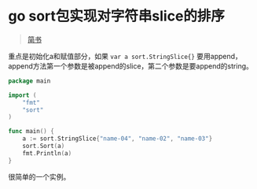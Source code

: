 [//]:# (2021/10/26 11:02|GOLANG|https://img2.baidu.com/it/u=3836895907,2844607205&fm=26&fmt=auto)
# go sort包实现对字符串slice的排序
> [简书](https://www.jianshu.com/p/3b16aa872517)

重点是初始化a和赋值部分，如果 `var a sort.StringSlice{}` 要用append，append方法第一个参数是被append的slice，第二个参数是要append的string。
```go
package main

import (
    "fmt"
    "sort"
)

func main() {
    a := sort.StringSlice{"name-04", "name-02", "name-03"}
    sort.Sort(a)
    fmt.Println(a)
}
```
很简单的一个实例。


